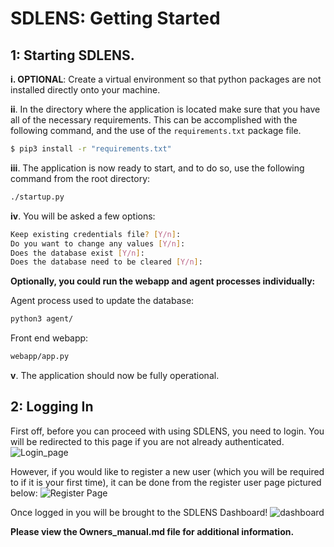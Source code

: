 # SDLENS: Getting Started

## 1: Starting SDLENS.

**i. OPTIONAL**: Create a virtual environment so that python packages are not installed directly onto your machine.


**ii**. In the directory where the application is located make sure that you have all of the necessary requirements. This can be accomplished with the following command, and the use of the `requirements.txt` package file.

```sh
$ pip3 install -r "requirements.txt"
```

**iii**. The application is now ready to start, and to do so, use the following command from the root directory:

```sh
./startup.py
```

**iv**. You will be asked a few options:
```sh
Keep existing credentials file? [Y/n]:
Do you want to change any values [Y/n]:
Does the database exist [Y/n]:
Does the database need to be cleared [Y/n]:
```

**Optionally, you could run the webapp and agent processes individually:**

Agent process used to update the database:
```sh
python3 agent/
```

Front end webapp:
```sh
webapp/app.py
```

**v**. The application should now be fully operational.

## 2: Logging In

First off, before you can proceed with using SDLENS, you need to login. You will be redirected to this page if you are not already authenticated. 
![Login_page](https://user-images.githubusercontent.com/44167644/55676306-99366000-58a0-11e9-8c69-33eede899e4f.png)

However, if you would like to register a new user (which you will be required to if it is your first time), it can be done from the register user page pictured below:
![Register Page](https://user-images.githubusercontent.com/44167644/55676319-0e099a00-58a1-11e9-8666-8cc9d3a69064.png)

Once logged in you will be brought to the SDLENS Dashboard!
![dashboard](https://user-images.githubusercontent.com/44167644/55676744-c25aee80-58a8-11e9-87b4-ef181389d8a9.png)

**Please view the Owners_manual.md file for additional information.**
